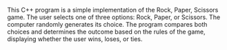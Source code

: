 This C++ program is a simple implementation of the Rock, Paper, Scissors game. The user selects one of three options: Rock, Paper, or Scissors. The computer randomly generates its choice. The program compares both choices and determines the outcome based on the rules of the game, displaying whether the user wins, loses, or ties.
